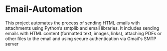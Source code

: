 # Email-Automation
This project automates the process of sending HTML emails with attachments using Python’s smtplib and email libraries. It includes sending emails with HTML content (formatted text, images, links), attaching PDFs or other files to the email and using secure authentication via Gmail's SMTP server
